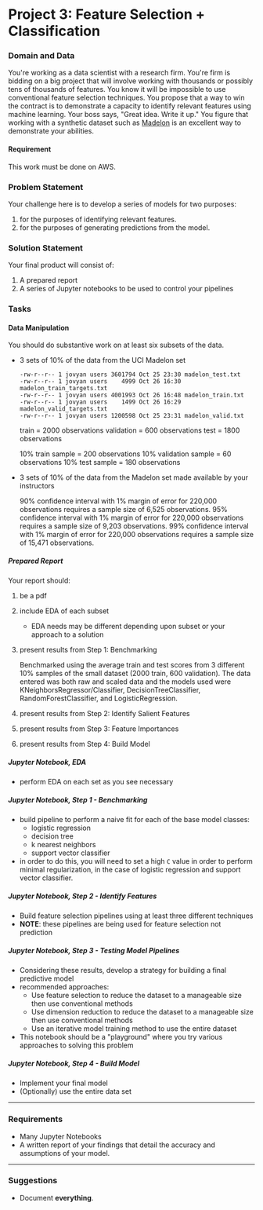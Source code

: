 # Project 3: Feature Selection + Classification

### Domain and Data

You're working as a data scientist with a research firm. You're firm is bidding on a big project that will involve working with thousands or possibly tens of thousands of features. You know it will be impossible to use conventional feature selection techniques. You propose that a way to win the contract is to demonstrate a capacity to identify relevant features using machine learning. Your boss says, "Great idea. Write it up." You figure that working with a synthetic dataset such as [Madelon](https://archive.ics.uci.edu/ml/datasets/Madelon) is an excellent way to demonstrate your abilities. 

#### Requirement

This work must be done on AWS.

### Problem Statement

Your challenge here is to develop a series of models for two purposes:

1. for the purposes of identifying relevant features. 
2. for the purposes of generating predictions from the model. 

### Solution Statement

Your final product will consist of:

1. A prepared report
2. A series of Jupyter notebooks to be used to control your pipelines

### Tasks

#### Data Manipulation

You should do substantive work on at least six subsets of the data. 

- 3 sets of 10% of the data from the UCI Madelon set

    ```
    -rw-r--r-- 1 jovyan users 3601794 Oct 25 23:30 madelon_test.txt
    -rw-r--r-- 1 jovyan users    4999 Oct 26 16:30 madelon_train_targets.txt
    -rw-r--r-- 1 jovyan users 4001993 Oct 26 16:48 madelon_train.txt
    -rw-r--r-- 1 jovyan users    1499 Oct 26 16:29 madelon_valid_targets.txt
    -rw-r--r-- 1 jovyan users 1200598 Oct 25 23:31 madelon_valid.txt
    ```
    
    train = 2000 observations
    validation = 600 observations
    test = 1800 observations
    
    10% train sample = 200 observations
    10% validation sample = 60 observations
    10% test sample = 180 observations
    
- 3 sets of 10% of the data from the Madelon set made available by your instructors

    90% confidence interval with 1% margin of error for 220,000 observations requires a sample size of 6,525 observations.
    95% confidence interval with 1% margin of error for 220,000 observations requires a sample size of 9,203 observations.
    99% confidence interval with 1% margin of error for 220,000 observations requires a sample size of 15,471 observations.
    
##### Prepared Report

Your report should:

1. be a pdf
2. include EDA of each subset 
   - EDA needs may be different depending upon subset or your approach to a solution
3. present results from Step 1: Benchmarking

    Benchmarked using the average train and test scores from 3 different 10% samples of the small dataset (2000 train, 600 
    validation). The data entered was both raw and scaled data and the models used were KNeighborsRegressor/Classifier, 
    DecisionTreeClassifier, RandomForestClassifier, and LogisticRegression.
    
4. present results from Step 2: Identify Salient Features
5. present results from Step 3: Feature Importances
6. present results from Step 4: Build Model

##### Jupyter Notebook, EDA 

- perform EDA on each set as you see necessary

##### Jupyter Notebook, Step 1 - Benchmarking
- build pipeline to perform a naive fit for each of the base model classes:
	- logistic regression
	- decision tree
	- k nearest neighbors
	- support vector classifier
- in order to do this, you will need to set a high `C` value in order to perform minimal regularization, in the case of logistic regression and support vector classifier.

##### Jupyter Notebook, Step 2 - Identify Features
- Build feature selection pipelines using at least three different techniques
- **NOTE**: these pipelines are being used for feature selection not prediction

##### Jupyter Notebook, Step 3 - Testing Model Pipelines
- Considering these results, develop a strategy for building a final predictive model
- recommended approaches:
    - Use feature selection to reduce the dataset to a manageable size then use conventional methods
    - Use dimension reduction to reduce the dataset to a manageable size then use conventional methods
    - Use an iterative model training method to use the entire dataset
- This notebook should be a "playground" where you try various approaches to solving this problem
   
##### Jupyter Notebook, Step 4 - Build Model
- Implement your final model
- (Optionally) use the entire data set

---

### Requirements

- Many Jupyter Notebooks
- A written report of your findings that detail the accuracy and assumptions of your model.

---

### Suggestions

- Document **everything**.